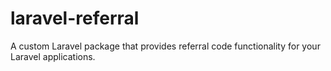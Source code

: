 # laravel-referral
A custom Laravel package that provides referral code functionality for your Laravel applications.
